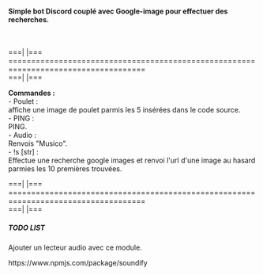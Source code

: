 <h4>Simple bot Discord couplé avec Google-image pour effectuer des recherches.</h4><br>

===|																			|===<br>
====================================================================================<br>
===|																			|===<br>

<strong>Commandes :</strong><br>
    - Poulet :<br>			affiche une image de poulet parmis les 5 insérées dans le code source.<br>
    - PING :<br>			PING.<br>
    - Audio :<br>			Renvois "Musico".<br>
    - !s [str] :<br>			Effectue une recherche google images et renvoi l'url d'une image au hasard parmies les 10 premières trouvées.<br>

===|																			|===<br>
====================================================================================<br>
===|																			|===<br>


<h5>TODO LIST</h5>
<p>Ajouter un lecteur audio avec ce module.</p>
https://www.npmjs.com/package/soundify